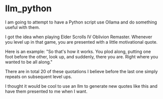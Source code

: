 # llm_python

I am going to attempt to have a Python script use Ollama and
do something useful with them.

I got the idea when playing Elder Scrolls IV Oblivion Remaster. Whenever you level up
in that game, you are presented with a little motivational quote.

Here is an example: "So that's how it works. You plod along, putting one foot before the other, look up, and suddenly, there you are. Right where you wanted to be all along."

There are in total 20 of these quotations I believe before the last one simply repeats on subsequent level ups.

I thought it would be cool to use an llm to generate new quotes like this and have them presented to me when I want.